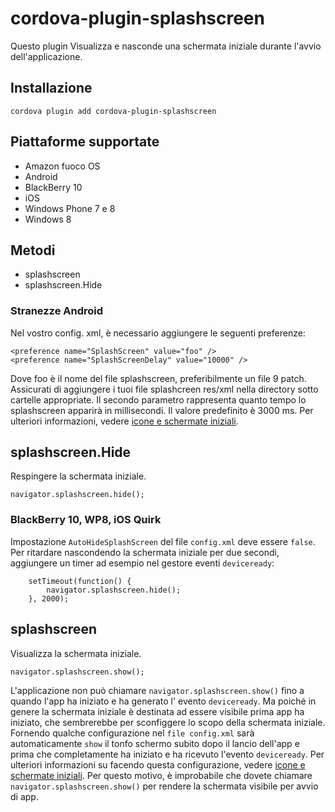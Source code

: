<!---
    Licensed to the Apache Software Foundation (ASF) under one
    or more contributor license agreements.  See the NOTICE file
    distributed with this work for additional information
    regarding copyright ownership.  The ASF licenses this file
    to you under the Apache License, Version 2.0 (the
    "License"); you may not use this file except in compliance
    with the License.  You may obtain a copy of the License at

      http://www.apache.org/licenses/LICENSE-2.0

    Unless required by applicable law or agreed to in writing,
    software distributed under the License is distributed on an
    "AS IS" BASIS, WITHOUT WARRANTIES OR CONDITIONS OF ANY
    KIND, either express or implied.  See the License for the
    specific language governing permissions and limitations
    under the License.
-->

# cordova-plugin-splashscreen

Questo plugin Visualizza e nasconde una schermata iniziale durante l'avvio dell'applicazione.

## Installazione

    cordova plugin add cordova-plugin-splashscreen

## Piattaforme supportate

* Amazon fuoco OS
* Android
* BlackBerry 10
* iOS
* Windows Phone 7 e 8
* Windows 8

## Metodi

* splashscreen
* splashscreen.Hide

### Stranezze Android

Nel vostro config. xml, è necessario aggiungere le seguenti preferenze:

    <preference name="SplashScreen" value="foo" />
    <preference name="SplashScreenDelay" value="10000" />

Dove foo è il nome del file splashscreen, preferibilmente un file 9 patch. Assicurati di aggiungere i tuoi file
splashcreen res/xml nella directory sotto cartelle appropriate. Il secondo parametro rappresenta quanto tempo lo
splashscreen apparirà in millisecondi. Il valore predefinito è 3000 ms. Per ulteriori informazioni,
vedere [icone e schermate iniziali][1].

[1]: http://cordova.apache.org/docs/en/edge/config_ref_images.md.html

## splashscreen.Hide

Respingere la schermata iniziale.

    navigator.splashscreen.hide();

### BlackBerry 10, WP8, iOS Quirk

Impostazione `AutoHideSplashScreen` del file `config.xml` deve essere `false`. Per ritardare nascondendo la schermata
iniziale per due secondi, aggiungere un timer ad esempio nel gestore eventi `deviceready`:

        setTimeout(function() {
            navigator.splashscreen.hide();
        }, 2000);

## splashscreen

Visualizza la schermata iniziale.

    navigator.splashscreen.show();

L'applicazione non può chiamare `navigator.splashscreen.show()` fino a quando l'app ha iniziato e ha generato l'
evento `deviceready`. Ma poiché in genere la schermata iniziale è destinata ad essere visibile prima app ha iniziato,
che sembrerebbe per sconfiggere lo scopo della schermata iniziale. Fornendo qualche configurazione nel `file config.xml`
sarà automaticamente `show` il tonfo schermo subito dopo il lancio dell'app e prima che completamente ha iniziato e ha
ricevuto l'evento `deviceready`. Per ulteriori informazioni su facendo questa configurazione,
vedere [icone e schermate iniziali][1]. Per questo motivo, è improbabile che dovete
chiamare `navigator.splashscreen.show()` per rendere la schermata visibile per avvio di app.
